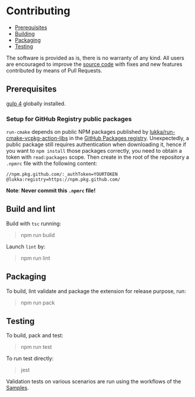 # Contributing
  * [Prerequisites](#prerequisites)
  * [Building](#build-and-lint)
  * [Packaging](#packaging)
  * [Testing](#testing)

The software is provided as is, there is no warranty of any kind. All users are encouraged to improve the [source code](https://github.com/lukka/run-cmake) with fixes and new features contributed by means of Pull Requests.


## Prerequisites
[gulp 4](https://www.npmjs.com/package/gulp4) globally installed.

### Setup for GitHub Registry public packages

`run-cmake` depends on public NPM packages published by [lukka/run-cmake-vcpkg-action-libs](https://github.com/lukka/run-cmake-vcpkg-action-libs) in the [GitHub Packages registry](https://docs.github.com/en/free-pro-team@latest/packages/using-github-packages-with-your-projects-ecosystem/configuring-npm-for-use-with-github-packages).
Unexpectedly, a public package still requires authentication when downloading it, hence if you want to `npm install` those packages correctly, you need to obtain a token with `read:packages` scope. Then create in the root of the repository a `.npmrc` file with the following content:

```
//npm.pkg.github.com/:_authToken=YOURTOKEN
@lukka:registry=https://npm.pkg.github.com/
```

__Note__: **Never commit this `.npmrc` file!**

## Build and lint
Build with `tsc` running:

 > npm run build

Launch `lint` by:

 > npm run lint

## Packaging
To build, lint validate and package the extension for release purpose, run:

  > npm run pack

## Testing

To build, pack and test:
 
 > npm run test

 To run test directly:
 
 > jest

Validation tests on various scenarios are run using the workflows of the [Samples](./README.md#samples).
